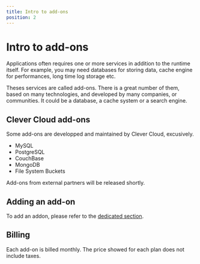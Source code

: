 ```yaml
---
title: Intro to add-ons
position: 2
---
```


# Intro to add-ons


Applications often requires one or more services in addition to the runtime itself. For example, you may need databases for storing data, cache engine for performances, long time log storage etc.

Theses services are called add-ons. There is a great number of them, based on many technologies, and developed by many companies, or communities. It could be a database, a cache system or a search engine. 


## Clever Cloud add-ons

Some add-ons are developped and maintained by Clever Cloud, excusively. 

* MySQL
* PostgreSQL
* CouchBase
* MongoDB
* File System Buckets

Add-ons from external partners will be released shortly.

## Adding an add-on

To add an addon, please refer to the [dedicated section](/addons/add-an-addon/).


## Billing

Each add-on is billed monthly. The price showed for each plan does not include taxes.
